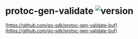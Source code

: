 # protoc-gen-validate ![version](https://img.shields.io/badge/version-v0.6.7-brightgreen)

[https://github.com/go-sdk/protoc-gen-validate-buf](https://github.com/go-sdk/protoc-gen-validate-buf)
